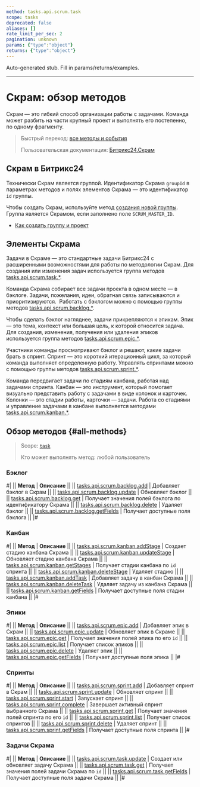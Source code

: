 ```yaml
---
method: tasks.api.scrum.task
scope: tasks
deprecated: false
aliases: []
rate_limit_per_sec: 2
pagination: unknown
params: {"type":"object"}
returns: {"type":"object"}
---
```


Auto-generated stub. Fill in params/returns/examples.

---

# Скрам: обзор методов

Скрам — это гибкий способ организации работы с задачами. Команда может разбить на части крупный проект и выполнять его постепенно, по одному фрагменту.

> Быстрый переход: [все методы и события](#all-methods) 
> 
> Пользовательская документация: [Битрикс24.Скрам](https://helpdesk.bitrix24.ru/open/13660630/)

## Скрам в Битрикс24

Технически Скрам является группой. Идентификатор Скрама `groupId` в параметрах методов и полях элементов Скрама — это идентификатор `id` группы.

Чтобы создать Скрам, используйте метод [создания новой группы](../sonet-group-create.md). Группа является Скрамом, если заполнено поле `SCRUM_MASTER_ID`.



- [Как создать группу и проект](https://helpdesk.bitrix24.ru/open/22699004/)



## Элементы Скрама

Задачи в Скраме — это стандартные задачи Битрикс24 с расширенными возможностями для работы по методологии Скрам. Для создания или изменения задач используется группа методов [tasks.api.scrum.task.*](./task/index.md).

Команда Скрама собирает все задачи проекта в одном месте — в бэклоге. Задачи, пожелания, идеи, обратная связь записываются и приоритизируются.  Работать с бэклогом можно с помощью группы методов [tasks.api.scrum.backlog.*](./backlog/index.md).

Чтобы сделать бэклог нагляднее, задачи прикрепляются к эпикам. Эпик — это тема, контекст или большая цель, к которой относится задача. Для создания, изменения, получения или удаления эпиков используется группа методов [tasks.api.scrum.epic.*](./epic/index.md).

Участники команды просматривают бэклог и решают, какие задачи брать в спринт. Спринт — это короткий итерационный цикл, за который команда выполняет определенную работу. Управлять спринтами можно с помощью группы методов [tasks.api.scrum.sprint.*](./sprint/index.md).

Команда передвигает задачи по стадиям канбана, работая  над задачами спринта. Канбан — это инструмент, который помогает визуально представить работу с задачами в виде колонок и карточек. Колонки — это стадии работы, карточки — задачи. Работа со стадиями и управление задачами в канбане выполняется методами [tasks.api.scrum.kanban.*](./kanban/index.md).

## Обзор методов {#all-methods} 

> Scope: [`task`](../../scopes/permissions.md)
>
> Кто может выполнять метод: любой пользователь

### Бэклог

#|
|| **Метод** | **Описание** ||
|| [tasks.api.scrum.backlog.add](./backlog/tasks-api-scrum-backlog-add.md) | Добавляет бэклог в Скрам ||
|| [tasks.api.scrum.backlog.update](./backlog/tasks-api-scrum-backlog-update.md) | Обновляет бэклог ||
|| [tasks.api.scrum.backlog.get](./backlog/tasks-api-scrum-backlog-get.md) | Получает значения полей бэклога по идентификатору Скрама ||
|| [tasks.api.scrum.backlog.delete](./backlog/tasks-api-scrum-backlog-delete.md) | Удаляет бэклог ||
|| [tasks.api.scrum.backlog.getFields](./backlog/tasks-api-scrum-backlog-get-fields.md) | Получает доступные поля бэклога ||
|#

### Канбан

#|
|| **Метод** | **Описание** ||
|| [tasks.api.scrum.kanban.addStage](./kanban/tasks-api-scrum-kanban-add-stage.md) | Создает стадию канбана Скрама ||
|| [tasks.api.scrum.kanban.updateStage](./kanban/tasks-api-scrum-kanban-update-stage.md) | Обновляет стадию канбана Скрама ||
|| [tasks.api.scrum.kanban.getStages](./kanban/tasks-api-scrum-kanban-get-stages.md) | Получает стадии канбана по `id` спринта ||
|| [tasks.api.scrum.kanban.deleteStage](./kanban/tasks-api-scrum-kanban-delete-stage.md) | Удаляет стадию ||
|| [tasks.api.scrum.kanban.addTask](./kanban/tasks-api-scrum-kanban-add-task.md) | Добавляет задачу в канбан Скрама ||
|| [tasks.api.scrum.kanban.deleteTask](./kanban/tasks-api-scrum-kanban-delete-task.md) | Удаляет задачу из канбана Скрама ||
|| [tasks.api.scrum.kanban.getFields](./kanban/tasks-api-scrum-kanban-get-fields.md) | Получает доступные поля стадии канбана ||
|#

### Эпики

#|
|| **Метод** | **Описание** ||
|| [tasks.api.scrum.epic.add](./epic/tasks-api-scrum-epic-add.md) | Добавляет эпик в Скрам ||
|| [tasks.api.scrum.epic.update](./epic/tasks-api-scrum-epic-update.md) | Обновляет эпик в Скраме ||
|| [tasks.api.scrum.epic.get](./epic/tasks-api-scrum-epic-get.md) | Получает значения полей эпика по его `id` ||
|| [tasks.api.scrum.epic.list](./epic/tasks-api-scrum-epic-list.md) | Получает список эпиков ||
|| [tasks.api.scrum.epic.delete](./epic/tasks-api-scrum-epic-delete.md) | Удаляет эпик ||
|| [tasks.api.scrum.epic.getFields](./epic/tasks-api-scrum-epic-get-fields.md) | Получает доступные поля эпика ||
|#

### Спринты

#|
|| **Метод** | **Описание** ||
|| [tasks.api.scrum.sprint.add](./sprint/tasks-api-scrum-sprint-add.md) | Добавляет спринт в Скрам ||
|| [tasks.api.scrum.sprint.update](./sprint/tasks-api-scrum-sprint-update.md) | Обновляет спринт ||
|| [tasks.api.scrum.sprint.start](./sprint/tasks-api-scrum-sprint-start.md) | Запускает спринт ||
|| [tasks.api.scrum.sprint.complete](./sprint/tasks-api-scrum-sprint-complete.md) | Завершает активный спринт выбранного Скрама ||
|| [tasks.api.scrum.sprint.get](./sprint/tasks-api-scrum-sprint-get.md) | Получает значения полей спринта по его `id` ||
|| [tasks.api.scrum.sprint.list](./sprint/tasks-api-scrum-sprint-list.md) | Получает список спринтов ||
|| [tasks.api.scrum.sprint.delete](./sprint/tasks-api-scrum-sprint-delete.md) | Удаляет спринт ||
|| [tasks.api.scrum.sprint.getFields](./sprint/tasks-api-scrum-sprint-get-fields.md) | Получает доступные поля спринта ||
|#

### Задачи Скрама

#|
|| **Метод** | **Описание** ||
|| [tasks.api.scrum.task.update](./task/tasks-api-scrum-task-update.md) | Создает или обновляет задачу Скрама ||
|| [tasks.api.scrum.task.get](./task/tasks-api-scrum-task-get.md) | Получает значения полей задачи Скрама по `id` ||
|| [tasks.api.scrum.task.getFields](./task/tasks-api-scrum-task-get-fields.md) | Получает доступные поля задачи Скрама ||
|#


